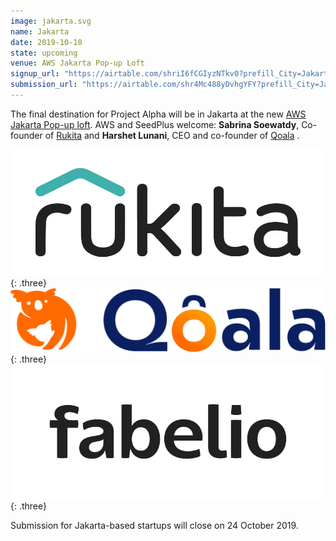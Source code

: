 ```yaml
---
image: jakarta.svg
name: Jakarta
date: 2019-10-10
state: upcoming
venue: AWS Jakarta Pop-up Loft
signup_url: "https://airtable.com/shriI6fCGIyzNTkv0?prefill_City=Jakarta"
submission_url: "https://airtable.com/shr4Mc488yDvhgYFY?prefill_City=Jakarta"
---
```


The final destination for Project Alpha will be in Jakarta at the new [AWS Jakarta Pop-up loft](https://aws.amazon.com/start-ups/loft/jakarta/). AWS and SeedPlus welcome:  **Sabrina Soewatdy**, Co-founder of [Rukita](https://www.rukita.co/) and **Harshet Lunani**, CEO and co-founder of [Qoala](https://www.qoala.id/) .

[![Rukita](/assets/logo-rukita_wbg.svg)](https://www.rukita.co/){: .three}
[![Qoala](/assets/logo-qoala.svg)](https://www.qoala.id){: .three}
[![Qoala](/assets/logo-Fabelio.png)](https://fabelio.com/){: .three}

Submission for Jakarta-based startups will close on 24 October 2019.
